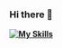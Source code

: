 ### Hi there 👋

**[![My Skills](https://skillicons.dev/icons?i=js,html,css,ableton,docker,github,linux,mongodb,postman,react,vscode)](https://skillicons.dev)**



<!--
**bluefilin/bluefilin** is a ✨ _special_ ✨ repository because its `README.md` (this file) appears on your GitHub profile.

Here are some ideas to get you started:

- 🔭 I’m currently working on ...
- 🌱 I’m currently learning ...
- 👯 I’m looking to collaborate on ...
- 🤔 I’m looking for help with ...
- 💬 Ask me about ...
- 📫 How to reach me: ...
- 😄 Pronouns: ...
- ⚡ Fun fact: ...
-->
